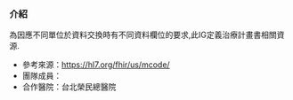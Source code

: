 ### 介紹 
為因應不同單位於資料交換時有不同資料欄位的要求,此IG定義治療計畫書相關資源.

* 參考來源：https://hl7.org/fhir/us/mcode/
* 團隊成員：
* 合作醫院：台北榮民總醫院


